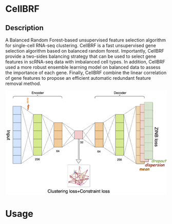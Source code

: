 # CellBRF
## Description
A Balanced Random Forest-based unsupervised feature selection algorithm for single-cell RNA-seq clustering.
CellBRF is a fast unsupervised gene selection algorithm based on balanced random forest. Importantly, CellBRF provide a two-sides balancing strategy that can be used to select gene features in scRNA-seq data with imbalanced cell types. In addition, CellBRF used a more robust ensemble learning model on balanced data to assess the importance of each gene. Finally, CellBRF combine the linear correlation of gene features to propose an efficient automatic redundant feature removal method.

![alt text](https://github.com/ttgump/scDCC/blob/master/image.png?raw=True)

# Usage

```

```
